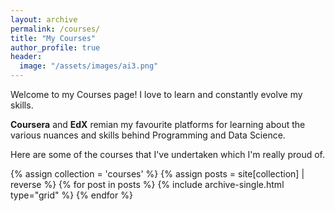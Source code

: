 ```yaml
---
layout: archive
permalink: /courses/
title: "My Courses"
author_profile: true
header:
  image: "/assets/images/ai3.png"
---
```

<!--classes: wide-->
Welcome to my Courses page! I love to learn and constantly evolve my skills. 

**Coursera** and **EdX** remian my favourite platforms for learning about the various nuances and skills behind Programming and Data Science. 

Here are some of the courses that I've undertaken which I'm really proud of.

<div class="grid__wrapper">
  {% assign collection = 'courses' %}
  {% assign posts = site[collection] | reverse %}
  {% for post in posts %}
    {% include archive-single.html type="grid" %}
  {% endfor %}
</div>
